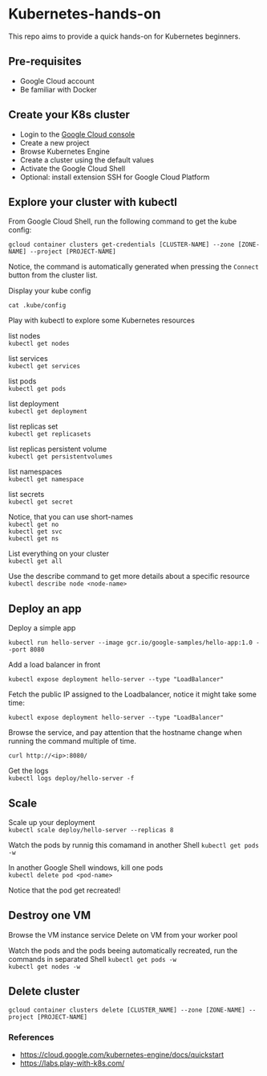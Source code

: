 # Kubernetes-hands-on

This repo aims to provide a quick hands-on for Kubernetes beginners.

## Pre-requisites

- Google Cloud account
- Be familiar with Docker 

## Create your K8s cluster

 - Login to the [Google Cloud console](https://console.cloud.google.com)
 - Create a new project  
 - Browse Kubernetes Engine
 - Create a cluster using the default values
 - Activate the Google Cloud Shell 
 - Optional: install extension SSH for Google Cloud Platform

## Explore your cluster with kubectl
From Google Cloud Shell, run the following command to get the kube config:

```
gcloud container clusters get-credentials [CLUSTER-NAME] --zone [ZONE-NAME] --project [PROJECT-NAME]
```
Notice, the command is automatically generated when pressing the `Connect` button from the cluster list.

Display your kube config 

`cat .kube/config`

Play with kubectl to explore some Kubernetes resources

list nodes  
`kubectl get nodes` 

list services   
`kubectl get services`

list pods   
`kubectl get pods` 

list deployment   
`kubectl get deployment`

list replicas set   
`kubectl get replicasets`

list replicas persistent volume    
`kubectl get persistentvolumes`

list namespaces   
`kubectl get namespace` 

list secrets   
`kubectl get secret`

Notice, that you can use short-names   
`kubectl get no`  
`kubectl get svc`  
`kubectl get ns`  

List everything on your cluster  
`kubectl get all`

Use the describe command to get more details about a specific resource  
`kubectl describe node <node-name>`

## Deploy an app

Deploy a simple app
```
kubectl run hello-server --image gcr.io/google-samples/hello-app:1.0 --port 8080
```
Add a load balancer in front
```
kubectl expose deployment hello-server --type "LoadBalancer"
```
Fetch the public IP assigned to the Loadbalancer, notice it might take some time:
```
kubectl expose deployment hello-server --type "LoadBalancer"
```
Browse the service, and pay attention that the hostname change when running the command multiple of time.

`curl http://<ip>:8080/`

Get the logs  
`kubectl logs deploy/hello-server -f`

## Scale 

Scale up your deployment  
`kubectl scale deploy/hello-server --replicas 8`

Watch the pods by runnig this comamand in another Shell 
`kubectl get pods -w`

In another Google Shell windows, kill one pods  
`kubectl delete pod <pod-name>`

Notice that the pod get recreated!

## Destroy one VM

Browse the VM instance service
Delete on VM from your worker pool

Watch the pods and the pods beeing automatically recreated, run the commands in separated Shell
`kubectl get pods -w`  
`kubectl get nodes -w`  


## Delete cluster
`
gcloud container clusters delete [CLUSTER_NAME] --zone [ZONE-NAME] --project [PROJECT-NAME]
`

### References
* https://cloud.google.com/kubernetes-engine/docs/quickstart
* https://labs.play-with-k8s.com/


